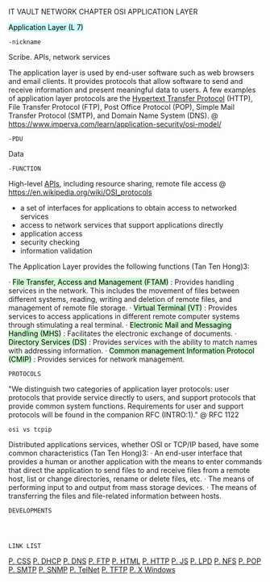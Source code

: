 IT VAULT
NETWORK CHAPTER
OSI APPLICATION LAYER

<mark style="background: #ABF7F7A6;">Application Layer (L 7)</mark> 

	-nickname
Scribe. APIs, network services

The application layer is used by end-user software such as web browsers and email clients. It provides protocols that allow software to send and receive information and present meaningful data to users. A few examples of application layer protocols are the [Hypertext Transfer Protocol](https://www.imperva.com/learn/performance/http2/) (HTTP), File Transfer Protocol (FTP), Post Office Protocol (POP), Simple Mail Transfer Protocol (SMTP), and Domain Name System (DNS).
@ https://www.imperva.com/learn/application-security/osi-model/

	-PDU
Data

	-FUNCTION
High-level [APIs](https://en.wikipedia.org/wiki/API "API"), including resource sharing, remote file access
@ https://en.wikipedia.org/wiki/OSI_protocols

- a set of interfaces for applications to obtain access to networked services
- access to network services that support applications directly
-  application access
- security checking
-  information validation
 
The Application Layer provides the following functions (Tan Ten Hong)3:

·  <mark style="background: #BBFABBA6;">File Transfer, Access and Management (FTAM)</mark> : Provides handling services in
the network. This includes the movement of files between different systems,
reading, writing and deletion of remote files, and management of remote file
storage.
· <mark style="background: #BBFABBA6;"> Virtual Terminal (VT)</mark> : Provides services to access applications in different
remote computer systems through stimulating a real terminal.
·  <mark style="background: #BBFABBA6;">Electronic Mail and Messaging Handling (MHS)</mark> : Facilitates the electronic
exchange of documents.
· <mark style="background: #BBFABBA6;"> Directory Services (DS)</mark> : Provides services with the ability to match names with
addressing information.
· <mark style="background: #BBFABBA6;"> Common management Information Protocol (CMIP)</mark> : Provides services for
network management.

	PROTOCOLS
 "We distinguish two categories of application layer protocols:  user protocols that provide service directly to users, and support protocols that provide common system functions. Requirements for user and support protocols will be found in the companion RFC (INTRO:1)."
 @ RFC 1122

	osi vs tcpip
Distributed applications services, whether OSI or TCP/IP based, have some common
characteristics (Tan Ten Hong)3:
·  An end-user interface that provides a human or another application with the
means to enter commands that direct the application to send files to and receive
files from a remote host, list or change directories, rename or delete files, etc.
·  The means of performing input to and output from mass storage devices.
·  The means of transferring the files and file-related information between hosts.

	DEVELOPMENTS




	LINK LIST
[P. CSS](P.%20CSS.md)
[P. DHCP](P.%20DHCP.md)
[P. DNS](P.%20DNS.md)
[P. FTP](P.%20FTP.md)
[P. HTML](P.%20HTML.md)
[P. HTTP](P.%20HTTP.md)
[P. JS](P.%20JS.md)
[P. LPD](P.%20LPD.md)
[P. NFS](P.%20NFS.md)
[P. POP](P.%20POP.md)
[P. SMTP](P.%20SMTP.md)
[P. SNMP](P.%20SNMP.md)
[P. TelNet](P.%20TelNet.md)
[P. TFTP](P.%20TFTP.md)
[P. X Windows](P.%20X%20Windows.md)
